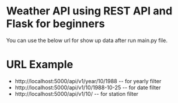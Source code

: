 # Weather API using REST API and Flask for beginners 

You can use the below url for show up data after run main.py file.

# URL Example

- http://localhost:5000/api/v1/year/10/1988   --   for yearly filter
- http://localhost:5000/api/v1/10/1988-10-25   --   for date filter
- http://localhost:5000/api/v1/10/   --   for station filter
